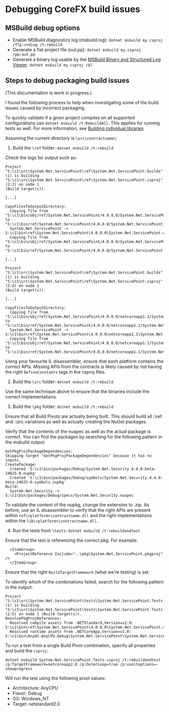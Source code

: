 Debugging CoreFX build issues
========================================

## MSBuild debug options

* Enable MSBuild diagnostics log (msbuild.log):
`dotnet msbuild my.csproj /flp:v=diag /t:rebuild`
* Generate a flat project file (out.pp):
`dotnet msbuild my.csproj /pp:out.pp`
* Generate a binary log usable by the [MSBuild Binary and Structured Log Viewer](http://msbuildlog.com/):
`dotnet msbuild my.csproj /bl`

## Steps to debug packaging build issues

(This documentation is work in progress.)

I found the following process to help when investigating some of the build issues caused by incorrect packaging. 

To quickly validate if a given project compiles on all supported configurations use `dotnet msbuild /t:RebuildAll`. This applies for running tests as well. For more information, see [Building individual libraries](../../building/libraries/README.md#building-individual-libraries) 

Assuming the current directory is `\src\contractname\`:

1. Build the `\ref` folder: `dotnet msbuild /t:rebuild` 


Check the logs for output such as:
```
Project "S:\c1\src\System.Net.ServicePoint\ref\System.Net.ServicePoint.builds" (1) is building "S:\c1\src\System.Net.ServicePoint\ref\System.Net.ServicePoint.csproj" (2:3) on node 1
(Build target(s)).

[...]

CopyFilesToOutputDirectory:
  Copying file from "S:\c1\bin/obj/ref/System.Net.ServicePoint/4.0.0.0/System.Net.ServicePoint.dll" to "S:\c1\bin/ref/System.Net.ServicePoint/4.0.0.0/System.Net.ServicePoint.dll".
  System.Net.ServicePoint -> S:\c1\bin\ref\System.Net.ServicePoint\4.0.0.0\System.Net.ServicePoint.dll
  Copying file from "S:\c1\bin/obj/ref/System.Net.ServicePoint/4.0.0.0/System.Net.ServicePoint.pdb" to "S:\c1\bin/ref/System.Net.ServicePoint/4.0.0.0/System.Net.ServicePoint.pdb".

[...]

Project "S:\c1\src\System.Net.ServicePoint\ref\System.Net.ServicePoint.builds" (1) is building "S:\c1\src\System.Net.ServicePoint\ref\System.Net.ServicePoint.csproj" (2:4) on node 1
(Build target(s)).

[...]

CopyFilesToOutputDirectory:
  Copying file from "S:\c1\bin/obj/ref/System.Net.ServicePoint/4.0.0.0/netcoreapp1.1/System.Net.ServicePoint.dll" to "S:\c1\bin/ref/System.Net.ServicePoint/4.0.0.0/netcoreapp1.1/System.Net.ServicePoint.dll".
  System.Net.ServicePoint -> S:\c1\bin\ref\System.Net.ServicePoint\4.0.0.0\netcoreapp1.1\System.Net.ServicePoint.dll
  Copying file from "S:\c1\bin/obj/ref/System.Net.ServicePoint/4.0.0.0/netcoreapp1.1/System.Net.ServicePoint.pdb" to "S:\c1\bin/ref/System.Net.ServicePoint/4.0.0.0/netcoreapp1.1/System.Net.ServicePoint.pdb".
```

Using your favourite IL disassembler, ensure that each platform contains the correct APIs. Missing APIs from the contracts is likely caused by not having the right `DefineConstants` tags in the csproj files.

2. Build the `\src` folder: `dotnet msbuild /t:rebuild`

Use the same technique above to ensure that the binaries include the correct implementations.

3. Build the `\pkg` folder: `dotnet msbuild /t:rebuild`

Ensure that all Build Pivots are actually being built. This should build all .\ref and .\src variations as well as actually creating the NuGet packages.

Verify that the contents of the nuspec as well as the actual package is correct. You can find the packages by searching for the following pattern in the msbuild output: 

```
GetPkgProjPackageDependencies:
Skipping target "GetPkgProjPackageDependencies" because it has no inputs.
CreatePackage:
  Created 'S:\c1\bin/packages/Debug/System.Net.Security.4.4.0-beta-24625-0.nupkg'
  Created 'S:\c1\bin/packages/Debug/symbols/System.Net.Security.4.4.0-beta-24625-0.symbols.nupkg'
Build:
  System.Net.Security -> S:\c1\bin/packages/Debug/specs/System.Net.Security.nuspec
```

To validate the content of the nupkg, change the extension to .zip. As before, use an IL disassembler to verify that the right APIs are present within `ref\<platform>\contractname.dll` and the right implementations within the `lib\<platform>\contractname.dll`.

4. Run the tests from `\tests`: `dotnet msbuild /t:rebuildandtest`

Ensure that the test is referencing the correct pkg. For example:
```
  <ItemGroup>
    <ProjectReference Include="..\pkg\System.Net.ServicePoint.pkgproj" />
  </ItemGroup>
```

Ensure that the right `BuildTargetFramework` (what we're testing) is set.

To identify which of the combinations failed, search for the following pattern in the output:

```
Project "S:\c1\src\System.Net.ServicePoint\tests\System.Net.ServicePoint.Tests.builds" (1) is building "S:\c1\src\System.Net.ServicePoint\tests\System.Net.ServicePoint.Tests.csproj"
(2:5) on node 1 (Build target(s)).
ResolvePkgProjReferences:
  Resolved compile assets from .NETStandard,Version=v2.0: S:\c1\bin\ref\System.Net.ServicePoint\4.0.0.0\System.Net.ServicePoint.dll
  Resolved runtime assets from .NETCoreApp,Version=v2.0: S:\c1\bin\AnyOS.AnyCPU.Debug\System.Net.ServicePoint\System.Net.ServicePoint.dll
```

To run a test from a single Build Pivot combination, specify all properties and build the `csproj`:

```
dotnet msbuild System.Net.ServicePoint.Tests.csproj /t:rebuildandtest /p:TargetFramework=netcoreapp2.0 /p:OuterLoop=true /p:xunitoptions=-showprogress
```
Will run the test using the following pivot values:
* Architecture: AnyCPU
* Flavor: Debug
* OS: Windows_NT
* Target: netstandard2.0
